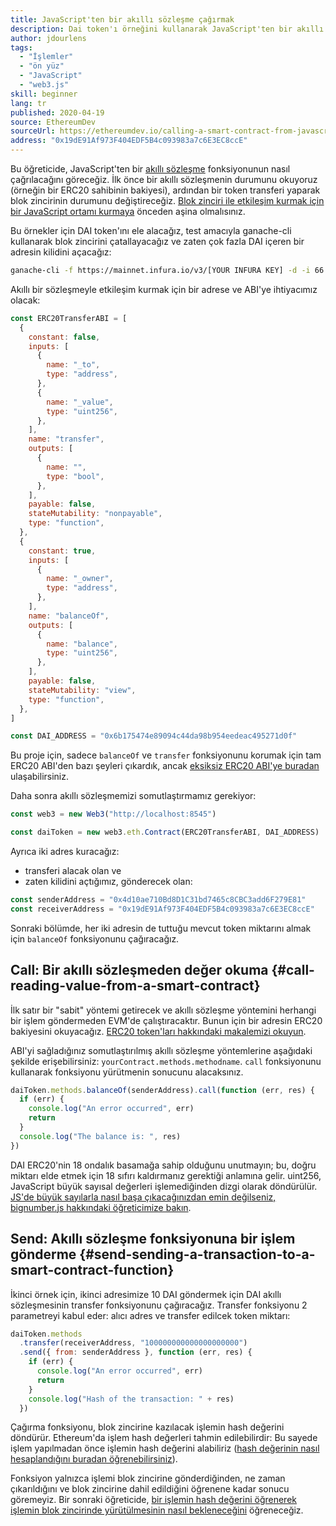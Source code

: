 ```yaml
---
title: JavaScript'ten bir akıllı sözleşme çağırmak
description: Dai token'ı örneğini kullanarak JavaScript'ten bir akıllı sözleşme fonksiyonu nasıl çağrılır
author: jdourlens
tags:
  - "İşlemler"
  - "ön yüz"
  - "JavaScript"
  - "web3.js"
skill: beginner
lang: tr
published: 2020-04-19
source: EthereumDev
sourceUrl: https://ethereumdev.io/calling-a-smart-contract-from-javascript/
address: "0x19dE91Af973F404EDF5B4c093983a7c6E3EC8ccE"
---
```


Bu öğreticide, JavaScript'ten bir [akıllı sözleşme](/developers/docs/smart-contracts/) fonksiyonunun nasıl çağrılacağını göreceğiz. İlk önce bir akıllı sözleşmenin durumunu okuyoruz (örneğin bir ERC20 sahibinin bakiyesi), ardından bir token transferi yaparak blok zincirinin durumunu değiştireceğiz. [Blok zinciri ile etkileşim kurmak için bir JavaScript ortamı kurmaya](/developers/tutorials/set-up-web3js-to-use-ethereum-in-javascript/) önceden aşina olmalısınız.

Bu örnekler için DAI token'ını ele alacağız, test amacıyla ganache-cli kullanarak blok zincirini çatallayacağız ve zaten çok fazla DAI içeren bir adresin kilidini açacağız:

```bash
ganache-cli -f https://mainnet.infura.io/v3/[YOUR INFURA KEY] -d -i 66 1 --unlock 0x4d10ae710Bd8D1C31bd7465c8CBC3add6F279E81
```

Akıllı bir sözleşmeyle etkileşim kurmak için bir adrese ve ABI'ye ihtiyacımız olacak:

```js
const ERC20TransferABI = [
  {
    constant: false,
    inputs: [
      {
        name: "_to",
        type: "address",
      },
      {
        name: "_value",
        type: "uint256",
      },
    ],
    name: "transfer",
    outputs: [
      {
        name: "",
        type: "bool",
      },
    ],
    payable: false,
    stateMutability: "nonpayable",
    type: "function",
  },
  {
    constant: true,
    inputs: [
      {
        name: "_owner",
        type: "address",
      },
    ],
    name: "balanceOf",
    outputs: [
      {
        name: "balance",
        type: "uint256",
      },
    ],
    payable: false,
    stateMutability: "view",
    type: "function",
  },
]

const DAI_ADDRESS = "0x6b175474e89094c44da98b954eedeac495271d0f"
```

Bu proje için, sadece `balanceOf` ve `transfer` fonksiyonunu korumak için tam ERC20 ABI'den bazı şeyleri çıkardık, ancak [eksiksiz ERC20 ABI'ye buradan](https://ethereumdev.io/abi-for-erc20-contract-on-ethereum/) ulaşabilirsiniz.

Daha sonra akıllı sözleşmemizi somutlaştırmamız gerekiyor:

```js
const web3 = new Web3("http://localhost:8545")

const daiToken = new web3.eth.Contract(ERC20TransferABI, DAI_ADDRESS)
```

Ayrıca iki adres kuracağız:

- transferi alacak olan ve
- zaten kilidini açtığımız, gönderecek olan:

```js
const senderAddress = "0x4d10ae710Bd8D1C31bd7465c8CBC3add6F279E81"
const receiverAddress = "0x19dE91Af973F404EDF5B4c093983a7c6E3EC8ccE"
```

Sonraki bölümde, her iki adresin de tuttuğu mevcut token miktarını almak için `balanceOf` fonksiyonunu çağıracağız.

## Call: Bir akıllı sözleşmeden değer okuma {#call-reading-value-from-a-smart-contract}

İlk satır bir "sabit" yöntemi getirecek ve akıllı sözleşme yöntemini herhangi bir işlem göndermeden EVM'de çalıştıracaktır. Bunun için bir adresin ERC20 bakiyesini okuyacağız. [ERC20 token'ları hakkındaki makalemizi okuyun](/developers/tutorials/understand-the-erc-20-token-smart-contract/).

ABI'yi sağladığınız somutlaştırılmış akıllı sözleşme yöntemlerine aşağıdaki şekilde erişebilirsiniz: `yourContract.methods.methodname`. `call` fonksiyonunu kullanarak fonksiyonu yürütmenin sonucunu alacaksınız.

```js
daiToken.methods.balanceOf(senderAddress).call(function (err, res) {
  if (err) {
    console.log("An error occurred", err)
    return
  }
  console.log("The balance is: ", res)
})
```

DAI ERC20'nin 18 ondalık basamağa sahip olduğunu unutmayın; bu, doğru miktarı elde etmek için 18 sıfırı kaldırmanız gerektiği anlamına gelir. uint256, JavaScript büyük sayısal değerleri işlemediğinden dizgi olarak döndürülür. [JS'de büyük sayılarla nasıl başa çıkacağınızdan emin değilseniz, bignumber.js hakkındaki öğreticimize bakın](https://ethereumdev.io/how-to-deal-with-big-numbers-in-javascript/).

## Send: Akıllı sözleşme fonksiyonuna bir işlem gönderme {#send-sending-a-transaction-to-a-smart-contract-function}

İkinci örnek için, ikinci adresimize 10 DAI göndermek için DAI akıllı sözleşmesinin transfer fonksiyonunu çağıracağız. Transfer fonksiyonu 2 parametreyi kabul eder: alıcı adres ve transfer edilcek token miktarı:

```js
daiToken.methods
  .transfer(receiverAddress, "100000000000000000000")
  .send({ from: senderAddress }, function (err, res) {
    if (err) {
      console.log("An error occurred", err)
      return
    }
    console.log("Hash of the transaction: " + res)
  })
```

Çağırma fonksiyonu, blok zincirine kazılacak işlemin hash değerini döndürür. Ethereum'da işlem hash değerleri tahmin edilebilirdir: Bu sayede işlem yapılmadan önce işlemin hash değerini alabiliriz ([hash değerinin nasıl hesaplandığını buradan öğrenebilirsiniz](https://ethereum.stackexchange.com/questions/45648/how-to-calculate-the-assigned-txhash-of-a-transaction)).

Fonksiyon yalnızca işlemi blok zincirine gönderdiğinden, ne zaman çıkarıldığını ve blok zincirine dahil edildiğini öğrenene kadar sonucu göremeyiz. Bir sonraki öğreticide, [bir işlemin hash değerini öğrenerek işlemin blok zincirinde yürütülmesinin nasıl bekleneceğini](https://ethereumdev.io/waiting-for-a-transaction-to-be-mined-on-ethereum-with-js/) öğreneceğiz.
